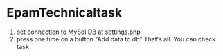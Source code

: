 # EpamTechnicaltask

1. set connection to MySql DB at settings.php
2. press one time on a button "Add data to db"
That's all. You can check task
